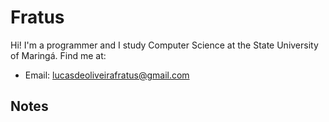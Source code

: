 # Fratus

Hi! I'm a programmer and I study Computer Science at the State University of Maringá. Find me at:
  - Email: [lucasdeoliveirafratus@gmail.com](mailto:lucasdeoliveirafratus@gmail.com)

## Notes
